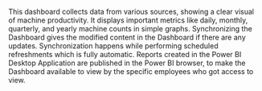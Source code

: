 This dashboard collects data from various sources, showing a clear visual of machine productivity. It displays important metrics like daily, monthly, quarterly, and yearly machine counts in simple graphs.
Synchronizing the Dashboard gives the modified content in the Dashboard if there are any updates. Synchronization happens while performing scheduled refreshments which is fully automatic. Reports created in the Power BI Desktop Application are published in the Power BI browser, to make the Dashboard available to view by the specific employees who got access to view.
